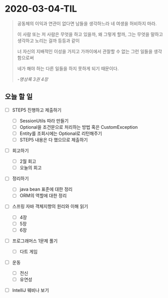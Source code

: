 # 2020-03-04-TIL

> 공동체의 이익과 연관이 없다면 남들을 생각하느라 네 여생을 허비하지 마라.
>
> 이 사람 또는 저 사람은 무엇을 하고 있을까, 왜 그렇게 할까,[]() 그는 무엇을 말하고 생각하고 노리는 걸까 등등과 같이
>
> 너 자신의 지배적인 이성을 가지고 가까이에서 관찰할 수 없는 그런 일들을 생각함으로써
>
> 네가 해야 하는 다른 일들을 하지 못하게 되기 때문이다.
>
> *-명상록 3권 4장*

## 오늘 할 일

- [ ] STEP5 진행하고 제출하기
  - [ ] SessionUtils 따라 만들기
  - [ ] Optional을 조건문으로 처리하는 방법 혹은 CustomException
  - [ ] Entity를 조회시에는 Optional로 리턴해주기
  - [ ] STEP5 내용은 다 했으므로 제출하기
- [ ] 회고하기
  - [ ] 2월 회고
  - [ ] 오늘의 회고
- [ ] 정리하기
  - [ ] java bean 표준에 대한 정리
  - [ ] ORM의 역할에 대한 정리
- [ ] 스프링 자바 객체지향의 원리와 이해 읽기
  - [ ] 4장
  - [ ] 5장
  - [ ] 6장
- [ ] 프로그래머스 1문제 풀기
  - [ ] 다트 게임
- [ ] 운동
  - [ ] 전신
  - [ ] 유연성
- [ ] IntelliJ 웨비나 보기

